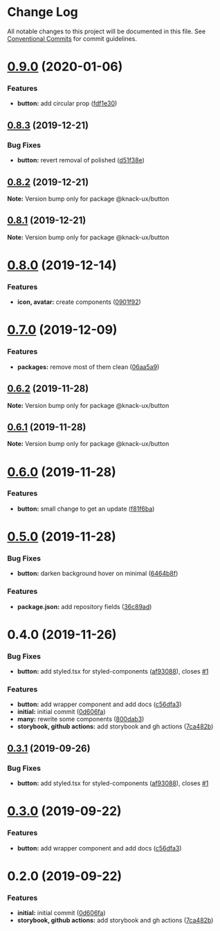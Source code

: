 # Change Log

All notable changes to this project will be documented in this file.
See [Conventional Commits](https://conventionalcommits.org) for commit guidelines.

# [0.9.0](https://github.com/knack-ux/knack-ux/compare/@knack-ux/button@0.8.3...@knack-ux/button@0.9.0) (2020-01-06)


### Features

* **button:** add circular prop ([fdf1e30](https://github.com/knack-ux/knack-ux/commit/fdf1e30))





## [0.8.3](https://github.com/knack-ux/knack-ux/compare/@knack-ux/button@0.8.2...@knack-ux/button@0.8.3) (2019-12-21)


### Bug Fixes

* **button:** revert removal of polished ([d51f38e](https://github.com/knack-ux/knack-ux/commit/d51f38e))





## [0.8.2](https://github.com/knack-ux/knack-ux/compare/@knack-ux/button@0.8.1...@knack-ux/button@0.8.2) (2019-12-21)

**Note:** Version bump only for package @knack-ux/button





## [0.8.1](https://github.com/knack-ux/knack-ux/compare/@knack-ux/button@0.8.0...@knack-ux/button@0.8.1) (2019-12-21)

**Note:** Version bump only for package @knack-ux/button





# [0.8.0](https://github.com/knack-ux/knack-ux/compare/@knack-ux/button@0.7.0...@knack-ux/button@0.8.0) (2019-12-14)


### Features

* **icon, avatar:** create components ([0901f92](https://github.com/knack-ux/knack-ux/commit/0901f92))





# [0.7.0](https://github.com/knack-ux/knack-ux/compare/@knack-ux/button@0.6.2...@knack-ux/button@0.7.0) (2019-12-09)


### Features

* **packages:** remove most of them clean ([06aa5a9](https://github.com/knack-ux/knack-ux/commit/06aa5a9))





## [0.6.2](https://github.com/knack-ux/knack-ux/compare/@knack-ux/button@0.6.1...@knack-ux/button@0.6.2) (2019-11-28)

**Note:** Version bump only for package @knack-ux/button





## [0.6.1](https://github.com/knack-ux/knack-ux/compare/@knack-ux/button@0.6.0...@knack-ux/button@0.6.1) (2019-11-28)

**Note:** Version bump only for package @knack-ux/button





# [0.6.0](https://github.com/knack-ux/knack-ux/compare/@knack-ux/button@0.5.0...@knack-ux/button@0.6.0) (2019-11-28)


### Features

* **button:** small change to get an update ([f81f6ba](https://github.com/knack-ux/knack-ux/commit/f81f6ba))





# [0.5.0](https://github.com/knack-ux/knack-ux/compare/@knack-ux/button@0.4.0...@knack-ux/button@0.5.0) (2019-11-28)


### Bug Fixes

* **button:** darken background hover on minimal ([6464b8f](https://github.com/knack-ux/knack-ux/commit/6464b8f))


### Features

* **package.json:** add repository fields ([36c89ad](https://github.com/knack-ux/knack-ux/commit/36c89ad))





# 0.4.0 (2019-11-26)


### Bug Fixes

* **button:** add styled.tsx for styled-components ([af93088](https://github.com/chrispcode/knack/commit/af93088)), closes [#1](https://github.com/chrispcode/knack/issues/1)


### Features

* **button:** add wrapper component and add docs ([c56dfa3](https://github.com/chrispcode/knack/commit/c56dfa3))
* **initial:** initial commit ([0d606fa](https://github.com/chrispcode/knack/commit/0d606fa))
* **many:** rewrite some components ([800dab3](https://github.com/chrispcode/knack/commit/800dab3))
* **storybook, github actions:** add storybook and gh actions ([7ca482b](https://github.com/chrispcode/knack/commit/7ca482b))





## [0.3.1](https://github.com/chrispcode/knack/compare/@knack-ux/button@0.3.0...@knack-ux/button@0.3.1) (2019-09-26)


### Bug Fixes

* **button:** add styled.tsx for styled-components ([af93088](https://github.com/chrispcode/knack/commit/af93088)), closes [#1](https://github.com/chrispcode/knack/issues/1)





# [0.3.0](https://github.com/chrispcode/knack/compare/@knack-ux/button@0.2.0...@knack-ux/button@0.3.0) (2019-09-22)


### Features

* **button:** add wrapper component and add docs ([c56dfa3](https://github.com/chrispcode/knack/commit/c56dfa3))





# 0.2.0 (2019-09-22)


### Features

* **initial:** initial commit ([0d606fa](https://github.com/chrispcode/knack/commit/0d606fa))
* **storybook, github actions:** add storybook and gh actions ([7ca482b](https://github.com/chrispcode/knack/commit/7ca482b))
